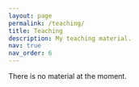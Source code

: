 ```yaml
---
layout: page
permalink: /teaching/
title: Teaching
description: My teaching material.
nav: true
nav_order: 6
---
```


There is no material at the moment.
